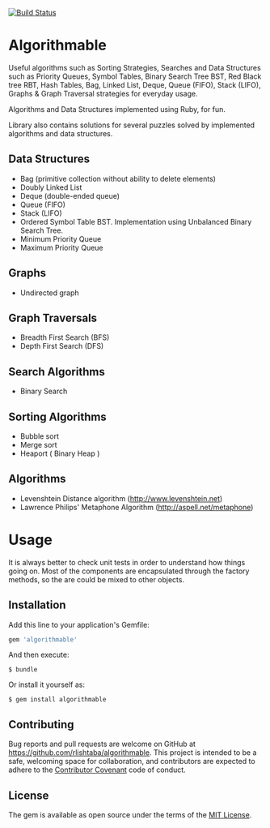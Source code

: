 [![Build Status](https://travis-ci.org/rlishtaba/algorithmable.svg?branch=master)](https://travis-ci.org/rlishtaba/algorithmable)

# Algorithmable

Useful algorithms such as Sorting Strategies, Searches and Data Structures such as Priority Queues, Symbol Tables, Binary Search Tree BST, Red Black tree RBT,
Hash Tables, Bag, Linked List, Deque, Queue (FIFO), Stack (LIFO), Graphs & Graph Traversal strategies for everyday usage.

Algorithms and Data Structures implemented using Ruby, for fun.

Library also contains solutions for several puzzles solved by implemented algorithms and data structures.

## Data Structures

- Bag (primitive collection without ability to delete elements)
- Doubly Linked List
- Deque (double-ended queue)
- Queue (FIFO)
- Stack (LIFO)
- Ordered Symbol Table BST. Implementation using Unbalanced Binary Search Tree.
- Minimum Priority Queue
- Maximum Priority Queue

## Graphs

- Undirected graph

## Graph Traversals

- Breadth First Search (BFS)
- Depth First Search (DFS)

## Search Algorithms

- Binary Search

## Sorting Algorithms

- Bubble sort
- Merge sort
- Heaport ( Binary Heap )

## Algorithms

- Levenshtein Distance algorithm (http://www.levenshtein.net)
- Lawrence Philips' Metaphone Algorithm (http://aspell.net/metaphone)

# Usage

It is always better to check unit tests in order to understand how things going on.
Most of the components are encapsulated through the factory methods, so the are could be mixed to other objects.

## Installation

Add this line to your application's Gemfile:

```ruby
gem 'algorithmable'
```

And then execute:

    $ bundle

Or install it yourself as:

    $ gem install algorithmable

## Contributing

Bug reports and pull requests are welcome on GitHub at https://github.com/rlishtaba/algorithmable. This project is intended to be a safe, welcoming space for collaboration, and contributors are expected to adhere to the [Contributor Covenant](contributor-covenant.org) code of conduct.

## License

The gem is available as open source under the terms of the [MIT License](http://opensource.org/licenses/MIT).
